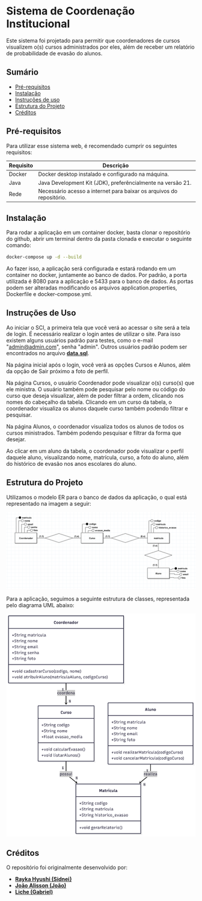 # Sistema de Coordenação Institucional

Este sistema foi projetado para permitir que coordenadores de cursos visualizem o(s) cursos
administrados por eles, além de receber um relatório de probabilidade de evasão do alunos.

## Sumário

* [Pré-requisitos](#Pré-requisitos)
* [Instalação](#instalação)
* [Instruções de uso](#instruções-de-uso)
* [Estrutura do Projeto](#Estrutura-do-Projeto)
* [Créditos](#Créditos)

## Pré-requisitos

Para utilizar esse sistema web, é recomendado cumprir os seguintes requisitos:

| Requisito         | Descrição                                                            |
|-------------------|----------------------------------------------------------------------|
| Docker            | Docker desktop instalado e configurado na máquina.                   |
| Java              | Java Development Kit (JDK), preferêncialmente na versão 21.          |
| Rede              | Necessário acesso a internet para baixar os arquivos do repositório. |

## Instalação

Para rodar a aplicação em um container docker, basta clonar o repositório do github, abrir um terminal dentro da pasta
clonada e executar o seguinte comando:

```bash
docker-compose up -d --build
```

Ao fazer isso, a aplicação será configurada e estará rodando em um container no docker, juntamente ao banco de dados.
Por padrão, a porta utilizada é 8080 para a aplicação e 5433 para o banco de dados. As portas podem ser alteradas 
modificando os arquivos application.properties, Dockerfile e docker-compose.yml.

## Instruções de Uso

Ao iniciar o SCI, a primeira tela que você verá ao acessar o site será a tela de login. É necessário realizar o login antes
de utilizar o site. Para isso existem alguns usuários padrão para testes, como o e-mail "admin@admin.com", senha "admin".
Outros usuários padrão podem ser encontrados no arquivo [**data.sql**](../src/main/resources/data.sql).

Na página inicial após o login, você verá as opções Cursos e Alunos, além da opção de Sair próximo a foto de perfil.

Na página Cursos, o usuário Coordenador pode visualizar o(s) curso(s) que ele ministra. O usuário também pode pesquisar 
pelo nome ou código do curso que deseja visualizar, além de poder filtrar a ordem, clicando nos nomes do cabeçalho da tabela.
Clicando em um curso da tabela, o coordenador visualiza os alunos daquele curso também podendo filtrar e pesquisar.

Na página Alunos, o coordenador visualiza todos os alunos de todos os cursos ministrados. Também podendo pesquisar e filtrar
da forma que desejar.

Ao clicar em um aluno da tabela, o coordenador pode visualizar o perfil daquele aluno, visualizando nome, matrícula, curso, 
a foto do aluno, além do histórico de evasão nos anos escolares do aluno.

## Estrutura do Projeto

Utilizamos o modelo ER para o banco de dados da aplicação, o qual está representado na imagem a seguir:

![Texto Alternativo](img/Modelo%20ER.png)

Para a aplicação, seguimos a seguinte estrutura de classes, representada pelo diagrama UML abaixo:

![Texto Alternativo](img/Diagrama%20UML.png)

## Créditos

O repositório foi originalmente desenvolvido por:
* [**Rayka Hyushi (Sidnei)**](https://github.com/Rayka-Hyushi)
* [**João Alisson (João)**](https://github.com/JoaoAlisson1)
* [**Liche (Gabriel)**](https://github.com/Liche008)